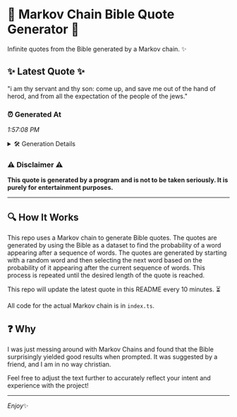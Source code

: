 # 📖 Markov Chain Bible Quote Generator 📖

Infinite quotes from the Bible generated by a Markov chain. ✨

## ✨ Latest Quote ✨
"i am thy servant and thy son: come up, and save me out of the hand of herod, and from all the expectation of the people of the jews."

### ⏰ Generated At
*1:57:08 PM*

<details>
    <summary>🛠️ Generation Details</summary>
    <p>
        <strong>🌱 Seed:</strong> i<br>
        <strong>🔄 Iterations:</strong> 28<br>
        <strong>📜 Context History:</strong><br>[ i ]: am<br>[ i, am ]: thy<br>[ i, am, thy ]: servant<br>[ i, am, thy, servant ]: and<br>[ i, am, thy, servant, and ]: thy<br>[ i, am, thy, servant, and, thy ]: son:<br>[ am, thy, servant, and, thy, son: ]: come<br>[ thy, servant, and, thy, son:, come ]: up,<br>[ servant, and, thy, son:, come, up, ]: and<br>[ and, thy, son:, come, up,, and ]: save<br>[ thy, son:, come, up,, and, save ]: me<br>[ son:, come, up,, and, save, me ]: out<br>[ come, up,, and, save, me, out ]: of<br>[ up,, and, save, me, out, of ]: the<br>[ and, save, me, out, of, the ]: hand<br>[ save, me, out, of, the, hand ]: of<br>[ me, out, of, the, hand, of ]: herod,<br>[ out, of, the, hand, of, herod, ]: and<br>[ of, the, hand, of, herod,, and ]: from<br>[ the, hand, of, herod,, and, from ]: all<br>[ hand, of, herod,, and, from, all ]: the<br>[ of, herod,, and, from, all, the ]: expectation<br>[ herod,, and, from, all, the, expectation ]: of<br>[ and, from, all, the, expectation, of ]: the<br>[ from, all, the, expectation, of, the ]: people<br>[ all, the, expectation, of, the, people ]: of<br>[ the, expectation, of, the, people, of ]: the<br>[ expectation, of, the, people, of, the ]: jews.<br>
    </p>
</details>

### ⚠️ Disclaimer ⚠️
**This quote is generated by a program and is not to be taken seriously. It is purely for entertainment purposes.**

---

## 🔍 How It Works

This repo uses a Markov chain to generate Bible quotes. The quotes are generated by using the Bible as a dataset to find the probability of a word appearing after a sequence of words. The quotes are generated by starting with a random word and then selecting the next word based on the probability of it appearing after the current sequence of words. This process is repeated until the desired length of the quote is reached.

This repo will update the latest quote in this README every 10 minutes. ⏳

All code for the actual Markov chain is in `index.ts`.

## ❓ Why

I was just messing around with Markov Chains and found that the Bible surprisingly yielded good results when prompted. 
It was suggested by a friend, and I am in no way christian.

Feel free to adjust the text further to accurately reflect your intent and experience with the project!

---

*Enjoy*✨
